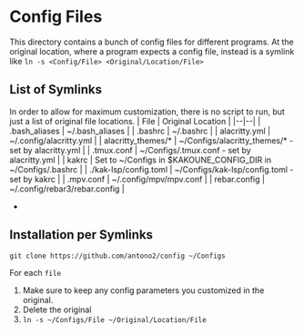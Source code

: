 # Config Files
This directory contains a bunch of config files for different programs.
At the original location, where a program expects a config file, instead is a symlink like
`ln -s <Config/File> <Original/Location/File>`


## List of Symlinks
In order to allow for maximum customization, there is no script to run, but just a list of original file locations. 
| File | Original Location |
|--|--|
| .bash_aliases | ~/.bash_aliases |
| .bashrc | ~/.bashrc |
| alacritty.yml | ~/.config/alacritty.yml |
| alacritty_themes/* | ~/Configs/alacritty_themes/* - set by alacritty.yml |
| .tmux.conf | ~/Configs/.tmux.conf - set by alacritty.yml |
| kakrc | Set to ~/Configs in $KAKOUNE_CONFIG_DIR in ~/Configs/.bashrc |
| ./kak-lsp/config.toml | ~/Configs/kak-lsp/config.toml - set by kakrc |
| .mpv.conf | ~/.config/mpv/mpv.conf |
| rebar.config | ~/.config/rebar3/rebar.config |

* 

## Installation per Symlinks

`git clone https://github.com/antono2/config ~/Configs`

For each `file`
 1. Make sure to keep any config parameters you customized in the original.
 2. Delete the original
 3. `ln -s ~/Configs/File ~/Original/Location/File`
